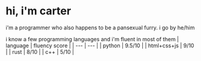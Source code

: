 # hi, i'm carter
i'm a programmer who also happens to be a pansexual furry. i go by he/him

i know a few programming languages and i'm fluent in most of them
| language | fluency score |
| --- | --- |
| python | 9.5/10 |
| html+css+js | 9/10 |
| rust | 8/10 |
| c++ | 5/10 |

